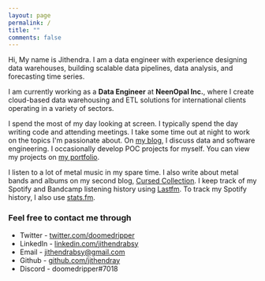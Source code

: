 ```yaml
---
layout: page
permalink: /
title: ""
comments: false
---
```



Hi, My  name is Jithendra. I am a data engineer with experience designing data warehouses, building scalable data pipelines, data analysis, and forecasting time series.

I am currently working as a **Data Engineer** at **NeenOpal Inc.**, where I create cloud-based data warehousing and ETL solutions for international clients operating in a variety of sectors.

<!--
Projects I worked on include:
- Enterprise wide Data Warehousing and ETL solution for a Large Multinational Logistics Company
- End-to-End Business Intelligence Implementation for an Edtech Company
- Demand Forecasting and Inventory management for a Tiles Manufacturing Company
- Marketing and Recovery Officer scoring project for a leading NBFC client-->


<!--Prior to this, I completed my bachelors in Computer Science at Indian Institute of Information Technology, Design and Manufacturing - Jabalpur.-->

I spend the most of my day looking at screen. I typically spend the day writing code and attending meetings. I take some time out at night to work on the topics I'm passionate about. On [my blog](https://jithendray.github.io/posts/), I discuss data and software engineering. I occasionally develop POC projects for myself. You can view my projects on [my portfolio](http://jithendray.github.io/portfolio).


I listen to a lot of metal music in my spare time. I also write about metal bands and albums on my second blog, [Cursed Collection](https://cursedcollection.github.io/). I keep track of my Spotify and Bandcamp listening history using [Lastfm](https://www.last.fm/user/Jithendray). To track my Spotify history, I also use [stats.fm](https://stats.fm/doomedripper).

 
<!--I am currently building a habit of reading. I track my reading on [goodreads](https://www.goodreads.com/user/show/94896307-jithendra-yenugula).-->


### Feel free to contact me through

- Twitter - [twitter.com/doomedripper](https://twitter.com/doomedripper)
- LinkedIn - [linkedin.com/jithendrabsy](https://www.linkedin.com/in/jithendrabsy/)
- Email - [jithendrabsy@gmail.com](mailto:jithendrabsy@gmail.com)
- Github - [github.com/jithendray](https://github.com/jithendray)
- Discord - doomedripper#7018